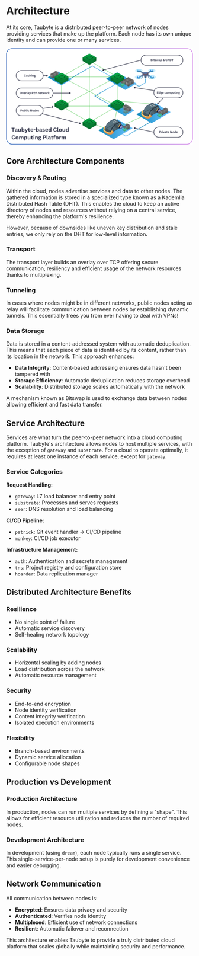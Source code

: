 # Architecture

<!-- Source: docs-old/02-platform-getting-started/01-architecture.md -->

At its core, Taubyte is a distributed peer-to-peer network of nodes providing services that make up the platform. Each node has its own unique identity and can provide one or many services.

![](../images/taubyte-based-cloud-iso-p2p-image.png)

## Core Architecture Components

### Discovery & Routing

Within the cloud, nodes advertise services and data to other nodes. The gathered information is stored in a specialized type known as a Kademlia Distributed Hash Table (DHT). This enables the cloud to keep an active directory of nodes and resources without relying on a central service, thereby enhancing the platform's resilience.

However, because of downsides like uneven key distribution and stale entries, we only rely on the DHT for low-level information.

### Transport

The transport layer builds an overlay over TCP offering secure communication, resiliency and efficient usage of the network resources thanks to multiplexing.

### Tunneling

In cases where nodes might be in different networks, public nodes acting as relay will facilitate communication between nodes by establishing dynamic tunnels. This essentially frees you from ever having to deal with VPNs!

### Data Storage

Data is stored in a content-addressed system with automatic deduplication. This means that each piece of data is identified by its content, rather than its location in the network. This approach enhances:

- **Data Integrity**: Content-based addressing ensures data hasn't been tampered with
- **Storage Efficiency**: Automatic deduplication reduces storage overhead
- **Scalability**: Distributed storage scales automatically with the network

A mechanism known as Bitswap is used to exchange data between nodes allowing efficient and fast data transfer.

## Service Architecture

Services are what turn the peer-to-peer network into a cloud computing platform. Taubyte's architecture allows nodes to host multiple services, with the exception of `gateway` and `substrate`. For a cloud to operate optimally, it requires at least one instance of each service, except for `gateway`.

### Service Categories

**Request Handling:**

- `gateway`: L7 load balancer and entry point
- `substrate`: Processes and serves requests
- `seer`: DNS resolution and load balancing

**CI/CD Pipeline:**

- `patrick`: Git event handler → CI/CD pipeline
- `monkey`: CI/CD job executor

**Infrastructure Management:**

- `auth`: Authentication and secrets management
- `tns`: Project registry and configuration store
- `hoarder`: Data replication manager

## Distributed Architecture Benefits

### Resilience

- No single point of failure
- Automatic service discovery
- Self-healing network topology

### Scalability

- Horizontal scaling by adding nodes
- Load distribution across the network
- Automatic resource management

### Security

- End-to-end encryption
- Node identity verification
- Content integrity verification
- Isolated execution environments

### Flexibility

- Branch-based environments
- Dynamic service allocation
- Configurable node shapes

## Production vs Development

### Production Architecture

In production, nodes can run multiple services by defining a "shape". This allows for efficient resource utilization and reduces the number of required nodes.

### Development Architecture

In development (using `dream`), each node typically runs a single service. This single-service-per-node setup is purely for development convenience and easier debugging.

## Network Communication

All communication between nodes is:

- **Encrypted**: Ensures data privacy and security
- **Authenticated**: Verifies node identity
- **Multiplexed**: Efficient use of network connections
- **Resilient**: Automatic failover and reconnection

This architecture enables Taubyte to provide a truly distributed cloud platform that scales globally while maintaining security and performance.
